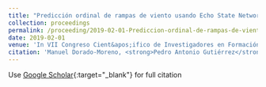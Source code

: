 ```yaml
---
title: "Predicción ordinal de rampas de viento usando Echo State Networks de complejidad reducida"
collection: proceedings
permalink: /proceeding/2019-02-01-Prediccion-ordinal-de-rampas-de-viento-usando-Echo-State-Networks-de-complejidad-reducida
date: 2019-02-01
venue: 'In VII Congreso Cient&apos;ifico de Investigadores en Formación'
citation: 'Manuel Dorado-Moreno, <strong>Pedro Antonio Gutiérrez</strong>, César Hervás-Martínez, &quot;Predicción ordinal de rampas de viento usando Echo State Networks de complejidad reducida.&quot; In VII Congreso Cient&amp;apos;ifico de Investigadores en Formación, Creando Redes Doctorales Vol. VII: Investiga y Comunica, Vol. III, 2019, Córdoba, Spain, pp.629--632.'
---
```

Use [Google Scholar](https://scholar.google.com/scholar?q=Prediccion+ordinal+de+rampas+de+viento+usando+Echo+State+Networks+de+complejidad+reducida){:target="_blank"} for full citation